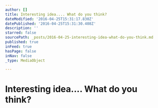 ```yaml
---
author: []
title: Interesting idea.... What do you think?
dateModified: '2016-04-25T15:31:17.830Z'
datePublished: '2016-04-25T15:31:30.408Z'
description: ''
starred: false
sourcePath: _posts/2016-04-25-interesting-idea-what-do-you-think.md
published: true
inFeed: true
hasPage: false
inNav: false
_type: MediaObject

---
```

# Interesting idea.... What do you think?